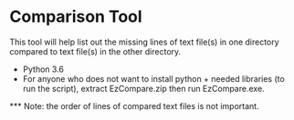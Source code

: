 # Comparison Tool
This tool will help list out the missing lines of text file(s) in one directory compared to text file(s) in the other directory.
- Python 3.6
- For anyone who does not want to install python + needed libraries (to run the script), extract EzCompare.zip then run EzCompare.exe.

*** Note: the order of lines of compared text files is not important.

